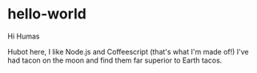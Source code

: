 # hello-world

Hi Humas

Hubot here, I like Node.js and Coffeescript (that's what I'm made of!)
I've had tacon on the moon and find them far superior to Earth tacos. 

